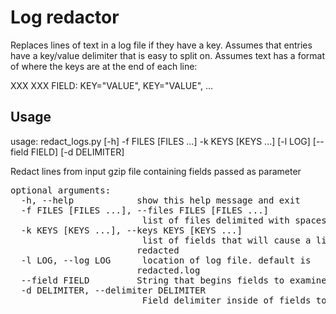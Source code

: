 # Log redactor
Replaces lines of text in a log file if they have a key.  Assumes that entries have a key/value delimiter that is easy to split on.
Assumes text has a format of where the keys are at the end of each line:

XXX XXX FIELD: KEY="VALUE", KEY="VALUE", ... 

## Usage
usage: redact_logs.py [-h] -f FILES [FILES ...] -k KEYS [KEYS ...] [-l LOG]
                      [--field FIELD] [-d DELIMITER]

Redact lines from input gzip file containing fields passed as parameter

<pre>optional arguments:
  -h, --help            show this help message and exit
  -f FILES [FILES ...], --files FILES [FILES ...]
                        <Required> list of files delimited with spaces
  -k KEYS [KEYS ...], --keys KEYS [KEYS ...]
                        <Required> list of fields that will cause a line to be
                        redacted
  -l LOG, --log LOG     <Optional> location of log file. default is
                        redacted.log
  --field FIELD         <Optional>String that begins fields to examine
  -d DELIMITER, --delimiter DELIMITER
                        <Optional> Field delimiter inside of fields to examine
</pre>
